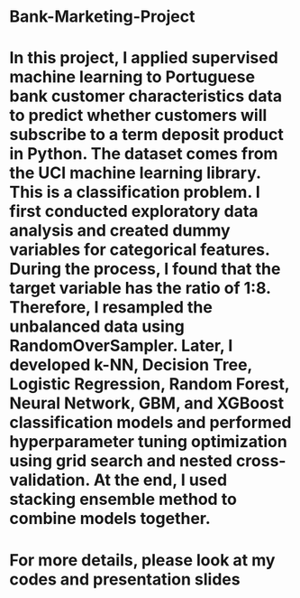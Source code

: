 # Bank-Marketing-Project

# In this project, I applied supervised machine learning to Portuguese bank customer characteristics data to predict whether customers will subscribe to a term deposit product in Python. The dataset comes from the UCI machine learning library. This is a classification problem. I first conducted exploratory data analysis and created dummy variables for categorical features. During the process, I found that the target variable has the ratio of 1:8. Therefore, I resampled the unbalanced data using RandomOverSampler. Later, I developed k-NN, Decision Tree, Logistic Regression, Random Forest, Neural Network, GBM, and XGBoost classification models and performed hyperparameter tuning optimization using grid search and nested cross-validation. At the end, I used stacking ensemble method to combine models together. 

# For more details, please look at my codes and presentation slides
